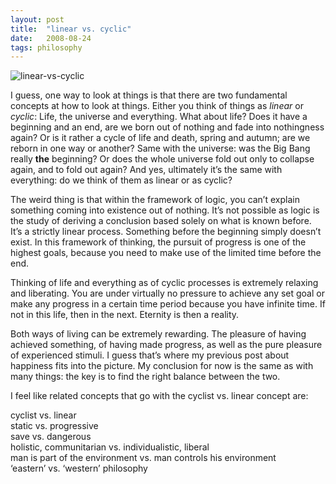 ```yaml
---
layout: post
title:  "linear vs. cyclic"
date:   2008-08-24
tags: philosophy
---
```


![linear-vs-cyclic]({{site.url}}/assets/2008-08-24-linear-vs-cyclic/linear-vs-cyclic.png)

I guess, one way to look at things is that there are two fundamental concepts at how to look at things. Either you think of things as *linear* or *cyclic*: Life, the universe and everything. What about life? Does it have a beginning and an end, are we born out of nothing and fade into nothingness again? Or is it rather a cycle of life and death, spring and autumn; are we reborn in one way or another? Same with the universe: was the Big Bang really **the** beginning? Or does the whole universe fold out only to collapse again, and to fold out again? And yes, ultimately it’s the same with everything: do we think of them as linear or as cyclic?

The weird thing is that within the framework of logic, you can’t explain something coming into existence out of nothing. It’s not possible as logic is the study of deriving a conclusion based solely on what is known before. It’s a strictly linear process. Something before the beginning simply doesn’t exist. In this framework of thinking, the pursuit of progress is one of the highest goals, because you need to make use of the limited time before the end.

Thinking of life and everything as of cyclic processes is extremely relaxing and liberating. You are under virtually no pressure to achieve any set goal or make any progress in a certain time period because you have infinite time. If not in this life, then in the next. Eternity is then a reality.

Both ways of living can be extremely rewarding. The pleasure of having achieved something, of having made progress, as well as the pure pleasure of experienced stimuli. I guess that’s where my previous post about happiness fits into the picture. My conclusion for now is the same as with many things: the key is to find the right balance between the two.

I feel like related concepts that go with the cyclist vs. linear concept are:

cyclist vs. linear\
 static vs. progressive\
 save vs. dangerous\
 holistic, communitarian vs. individualistic, liberal\
 man is part of the environment vs. man controls his environment\
 ‘eastern’ vs. ‘western’ philosophy

